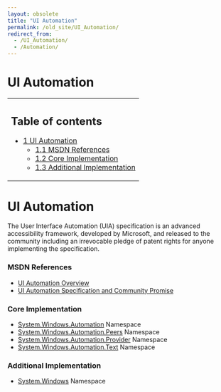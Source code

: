 ```yaml
---
layout: obsolete
title: "UI Automation"
permalink: /old_site/UI_Automation/
redirect_from:
  - /UI_Automation/
  - /Automation/
---
```


UI Automation
=============

<table>
<col width="100%" />
<tbody>
<tr class="odd">
<td align="left"><h2>Table of contents</h2>
<ul>
<li><a href="#UI_Automation">1 UI Automation</a>
<ul>
<li><a href="#MSDN_References">1.1 MSDN References</a></li>
<li><a href="#Core_Implementation">1.2 Core Implementation</a></li>
<li><a href="#Additional_Implementation">1.3 Additional Implementation</a></li>
</ul></li>
</ul></td>
</tr>
</tbody>
</table>

UI Automation
=============

The User Interface Automation (UIA) specification is an advanced accessibility framework, developed by Microsoft, and released to the community including an irrevocable pledge of patent rights for anyone implementing the specification.

### MSDN References

-   [UI Automation Overview](http://msdn2.microsoft.com/en-us/library/ms747327.aspx)
-   [UI Automation Specification and Community Promise](http://msdn2.microsoft.com/en-us/accessibility/bb892133.aspx)

### Core Implementation

-   [System.Windows.Automation](http://msdn2.microsoft.com/en-us/library/system.windows.automation.aspx) Namespace
-   [System.Windows.Automation.Peers](http://msdn2.microsoft.com/en-us/library/system.windows.automation.peers.aspx) Namespace
-   [System.Windows.Automation.Provider](http://msdn2.microsoft.com/en-us/library/system.windows.automation.provider.aspx) Namespace
-   [System.Windows.Automation.Text](http://msdn2.microsoft.com/en-us/library/system.windows.automation.text.aspx) Namespace

### Additional Implementation

-   [System.Windows](http://msdn2.microsoft.com/en-us/library/system.windows.aspx) Namespace


